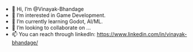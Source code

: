 - 👋 Hi, I’m @Vinayak-Bhandage
- 👀 I’m interested in Game Development.
- 🌱 I’m currently learning Godot, AI/ML.
- 💞️ I’m looking to collaborate on ...
- 📫 You can reach through linkedIn: https://www.linkedin.com/in/vinayak-bhandage/

<!---
Vinayak-Bhandage/Vinayak-Bhandage is a ✨ special ✨ repository because its `README.md` (this file) appears on your GitHub profile.
You can click the Preview link to take a look at your changes.
--->
